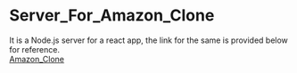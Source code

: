 # Server_For_Amazon_Clone
It is a Node.js server for a react app, the link for the same is provided below for reference.
<br>
[Amazon_Clone](https://clone-ca516.web.app/)
